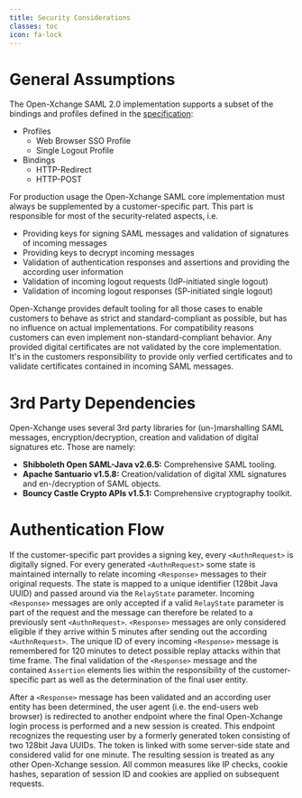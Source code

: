 ```yaml
---
title: Security Considerations
classes: toc
icon: fa-lock
---
```


# General Assumptions

The Open-Xchange SAML 2.0 implementation supports a subset of the bindings and profiles defined in the [specification](http://saml.xml.org/saml-specifications):

  * Profiles
    - Web Browser SSO Profile
    - Single Logout Profile
  * Bindings
    - HTTP-Redirect
    - HTTP-POST

For production usage the Open-Xchange SAML core implementation must always be supplemented by a customer-specific part. This part is responsible for most of the security-related aspects, i.e.

  * Providing keys for signing SAML messages and validation of signatures of incoming messages
  * Providing keys to decrypt incoming messages
  * Validation of authentication responses and assertions and providing the according user information
  * Validation of incoming logout requests (IdP-initiated single logout)
  * Validation of incoming logout responses (SP-initiated single logout)

Open-Xchange provides default tooling for all those cases to enable customers to behave as strict and standard-compliant as possible, but has no influence on actual implementations. For compatibility reasons customers can even implement non-standard-compliant behavior. Any provided digital certificates are not validated by the core implementation. It's in the customers responsibility to provide only verfied certificates and to validate certificates contained in incoming SAML messages.


# 3rd Party Dependencies

Open-Xchange uses several 3rd party libraries for (un-)marshalling SAML messages, encryption/decryption, creation and validation of digital signatures etc. Those are namely:

  * __Shibboleth Open SAML-Java v2.6.5:__ Comprehensive SAML tooling.
  * __Apache Santuario v1.5.8:__ Creation/validation of digital XML signatures and en-/decryption of SAML objects.
  * __Bouncy Castle Crypto APIs v1.5.1:__ Comprehensive cryptography toolkit.


# Authentication Flow

If the customer-specific part provides a signing key, every `<AuthnRequest>` is digitally signed. For every generated `<AuthnRequest>` some state is maintained internally to relate incoming `<Response>` messages to their original requests. The state is mapped to a unique identifier (128bit Java UUID) and passed around via the `RelayState` parameter. Incoming `<Response>` messages are only accepted if a valid `RelayState` parameter is part of the request and the message can therefore be related to a previously sent `<AuthnRequest>`. `<Response>` messages are only considered eligible if they arrive within 5 minutes after sending out the according `<AuthnRequest>`. The unique ID of every incoming `<Response>` message is remembered for 120 minutes to detect possible replay attacks within that time frame. The final validation of the `<Response>` message and the contained `Assertion` elements lies within the responsibility of the customer-specific part as well as the determination of the final user entity.

After a `<Response>` message has been validated and an according user entity has been determined, the user agent (i.e. the end-users web browser) is redirected to another endpoint where the final Open-Xchange login process is performed and a new session is created. This endpoint recognizes the requesting user by a formerly generated token consisting of two 128bit Java UUIDs. The token is linked with some server-side state and considered valid for one minute. The resulting session is treated as any other Open-Xchange session. All common measures like IP checks, cookie hashes, separation of session ID and cookies are applied on subsequent requests.
